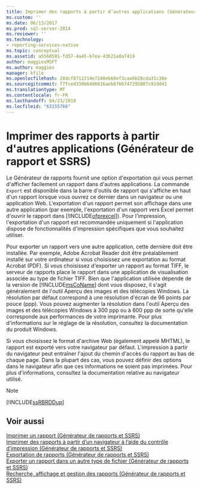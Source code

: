 ```yaml
---
title: Imprimer des rapports à partir d’autres applications (Générateur de rapports et SSRS) | Microsoft Docs
ms.custom: ''
ms.date: 06/13/2017
ms.prod: sql-server-2014
ms.reviewer: ''
ms.technology:
- reporting-services-native
ms.topic: conceptual
ms.assetid: a5560581-fd57-4a45-b7ea-43b21a8a7419
author: maggiesMSFT
ms.author: maggies
manager: kfile
ms.openlocfilehash: 28dcf8712214e7240eb60ef3caa6b28cda31c38e
ms.sourcegitcommit: f7fced330b64d6616aeb8766747295807c92dd41
ms.translationtype: MT
ms.contentlocale: fr-FR
ms.lasthandoff: 04/23/2019
ms.locfileid: "63155766"
---
```

# <a name="print-reports-from-other-applications-report-builder-and-ssrs"></a>Imprimer des rapports à partir d'autres applications (Générateur de rapport et SSRS)
  Le Générateur de rapports fournit une option d'exportation qui vous permet d'afficher facilement un rapport dans d'autres applications. La commande `Export` est disponible dans la barre d'outils de rapport qui s'affiche en haut d'un rapport lorsque vous ouvrez ce dernier dans un navigateur ou une application Web. L'exportation d'un rapport permet son affichage dans une autre application (par exemple, l'exportation d'un rapport vers Excel permet d'ouvrir le rapport dans [!INCLUDE[ofprexcel](../../includes/ofprexcel-md.md)]). Pour l'impression, l'exportation d'un rapport est recommandée uniquement si l'application dispose de fonctionnalités d'impression spécifiques que vous souhaitez utiliser.  
  
 Pour exporter un rapport vers une autre application, cette dernière doit être installée. Par exemple, Adobe Acrobat Reader doit être préalablement installé sur votre ordinateur si vous choisissez une exportation au format Acrobat (PDF). Si vous choisissez d'exporter un rapport au format TIFF, le serveur de rapports place le rapport dans une application de visualisation associée au type de fichier TIFF. Bien que l'application utilisée dépende de la version de [!INCLUDE[msCoName](../../includes/msconame-md.md)] dont vous disposez, il s'agit généralement de l'outil Aperçu des images et des télécopies Windows. La résolution par défaut correspond à une résolution d'écran de 96 points par pouce (ppp). Vous pouvez augmenter la résolution dans l'outil Aperçu des images et des télécopies Windows à 300 ppp ou à 600 ppp de sorte qu'elle corresponde aux performances de votre imprimante. Pour plus d'informations sur le réglage de la résolution, consultez la documentation du produit Windows.  
  
 Si vous choisissez le format d'archive Web (également appelé MHTML), le rapport est exporté vers votre navigateur par défaut. L'impression à partir du navigateur peut entraîner l'ajout du chemin d'accès du rapport au bas de chaque page. Dans la plupart des cas, vous pouvez définir des options dans le navigateur afin que ces informations ne soient pas imprimées. Pour plus d'informations, consultez la documentation relative au navigateur utilisé.  
  
> [!NOTE]  
>  [!INCLUDE[ssRBRDDup](../../includes/ssrbrddup-md.md)]  
  
## <a name="see-also"></a>Voir aussi  
 [Imprimer un rapport &#40;Générateur de rapports et SSRS&#41;](print-a-report-report-builder-and-ssrs.md)   
 [Imprimer des rapports à partir d’un navigateur à l’aide du contrôle d’impression &#40;Générateur de rapports et SSRS&#41;](print-reports-from-a-browser-with-the-print-control-report-builder-and-ssrs.md)   
 [Exportation de rapports &#40;Générateur de rapports et SSRS&#41;](export-reports-report-builder-and-ssrs.md)   
 [Exporter un rapport dans un autre type de fichier &#40;Générateur de rapports et SSRS&#41;](../export-a-report-as-another-file-type-report-builder-and-ssrs.md)   
 [Recherche, affichage et gestion des rapports &#40;Générateur de rapports et SSRS&#41;](finding-viewing-and-managing-reports-report-builder-and-ssrs.md)  
  
  
